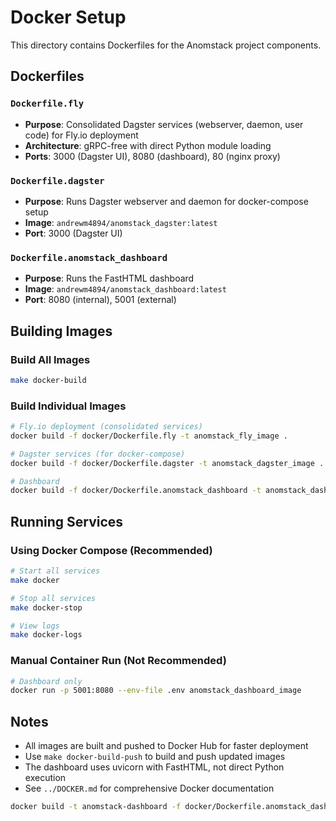 # Docker Setup

This directory contains Dockerfiles for the Anomstack project components.

## Dockerfiles

### `Dockerfile.fly`
- **Purpose**: Consolidated Dagster services (webserver, daemon, user code) for Fly.io deployment
- **Architecture**: gRPC-free with direct Python module loading
- **Ports**: 3000 (Dagster UI), 8080 (dashboard), 80 (nginx proxy)

### `Dockerfile.dagster`
- **Purpose**: Runs Dagster webserver and daemon for docker-compose setup
- **Image**: `andrewm4894/anomstack_dagster:latest`
- **Port**: 3000 (Dagster UI)

### `Dockerfile.anomstack_dashboard`
- **Purpose**: Runs the FastHTML dashboard
- **Image**: `andrewm4894/anomstack_dashboard:latest`
- **Port**: 8080 (internal), 5001 (external)

## Building Images

### Build All Images
```bash
make docker-build
```

### Build Individual Images
```bash
# Fly.io deployment (consolidated services)
docker build -f docker/Dockerfile.fly -t anomstack_fly_image .

# Dagster services (for docker-compose)
docker build -f docker/Dockerfile.dagster -t anomstack_dagster_image .

# Dashboard
docker build -f docker/Dockerfile.anomstack_dashboard -t anomstack_dashboard_image .
```

## Running Services

### Using Docker Compose (Recommended)
```bash
# Start all services
make docker

# Stop all services
make docker-stop

# View logs
make docker-logs
```

### Manual Container Run (Not Recommended)
```bash
# Dashboard only
docker run -p 5001:8080 --env-file .env anomstack_dashboard_image
```

## Notes

- All images are built and pushed to Docker Hub for faster deployment
- Use `make docker-build-push` to build and push updated images
- The dashboard uses uvicorn with FastHTML, not direct Python execution
- See `../DOCKER.md` for comprehensive Docker documentation

```bash
docker build -t anomstack-dashboard -f docker/Dockerfile.anomstack_dashboard .
```

